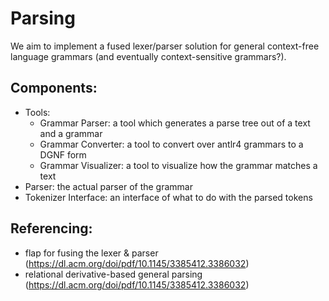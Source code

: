 # Parsing
We aim to implement a fused lexer/parser solution for general context-free language grammars (and eventually context-sensitive grammars?).

## Components: 
- Tools:
    - Grammar Parser: a tool which generates a parse tree out of a text and a grammar
    - Grammar Converter: a tool to convert over antlr4 grammars to a DGNF form
    - Grammar Visualizer: a tool to visualize how the grammar matches a text
- Parser: the actual parser of the grammar
- Tokenizer Interface: an interface of what to do with the parsed tokens
## Referencing:
- flap for fusing the lexer & parser (https://dl.acm.org/doi/pdf/10.1145/3385412.3386032)
- relational derivative-based general parsing (https://dl.acm.org/doi/pdf/10.1145/3385412.3386032)